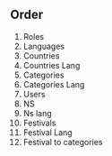 ## Order

1. Roles
2. Languages
3. Countries
4. Countries Lang
5. Categories
6. Categories Lang
7. Users
8. NS
9. Ns lang
10. Festivals
11. Festival Lang
12. Festival to categories
